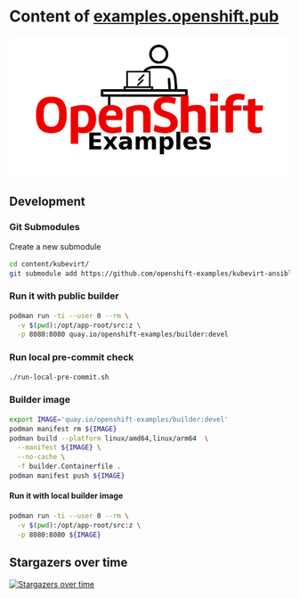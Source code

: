 # Content of [examples.openshift.pub](https://examples.openshift.pub/)

![](content/images/logo-black.png)

## Development

### Git Submodules

Create a new submodule

```bash
cd content/kubevirt/
git submodule add https://github.com/openshift-examples/kubevirt-ansible ansible
```

### Run it with public builder

```bash
podman run -ti --user 0 --rm \
  -v $(pwd):/opt/app-root/src:z \
  -p 8080:8080 quay.io/openshift-examples/builder:devel
```

### Run local pre-commit check

```bash
./run-local-pre-commit.sh
```

### Builder image

```bash
export IMAGE='quay.io/openshift-examples/builder:devel'
podman manifest rm ${IMAGE}
podman build --platform linux/amd64,linux/arm64  \
  --manifest ${IMAGE} \
  --no-cache \
  -f builder.Containerfile .
podman manifest push ${IMAGE}
```

#### Run it with local builder image

```bash
podman run -ti --user 0 --rm \
  -v $(pwd):/opt/app-root/src:z \
  -p 8080:8080 ${IMAGE}
```

## Stargazers over time

[![Stargazers over time](https://starchart.cc/openshift-examples/web.svg)](https://starchart.cc/openshift-examples/web)
